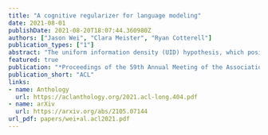 ```yaml
---
title: "A cognitive regularizer for language modeling"
date: 2021-08-01
publishDate: 2021-08-20T18:07:44.360980Z
authors: ["Jason Wei", "Clara Meister", "Ryan Cotterell"]
publication_types: ["1"]
abstract: "The uniform information density (UID) hypothesis, which posits that speakers prefer utterances that distribute information uniformly across the signal, has gained substantial traction in psycholinguistics as an explanation for certain syntactic, morphological, and prosodic choices. Could we operationalize uniform information density as an inductive bias for statistical language modeling? In this paper, we augment the canonical MLE objective for training language models by encoding UID as regularization. In experiments on ten languages spanning five language families, we find that using UID regularization consistently improves perplexity in language models, having a larger effect when training data is limited. Moreover, via analysis of generated sequences, we find that UID-regularized language models are higher-entropy and produce text that is longer and more lexically diverse. Our results not only suggest that UID is a reasonable inductive bias for language modeling, but also provide an alternative validation of the UID hypothesis using modern-day NLP tools."
featured: true
publication: "*Proceedings of the 59th Annual Meeting of the Association for Computational Linguistics and the 10th International Joint Conference on Natural Language Processing (Volume 1: Long Papers)*"
publication_short: "ACL"
links:
- name: Anthology
  url: https://aclanthology.org/2021.acl-long.404.pdf
- name: arXiv
  url: https://arxiv.org/abs/2105.07144
url_pdf: papers/wei+al.acl2021.pdf
---
```


